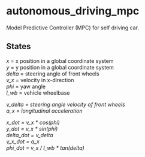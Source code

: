 # autonomous_driving_mpc
Model Predictive Controller (MPC) for self driving car.

## States
*x* = x position in a global coordinate system  
*y* = y position in a global coordinate system  
*delta* = steering angle of front wheels  
*v_x* = velocity in x-direction  
*phi* = yaw angle  
*l_wb* = vehicle wheelbase  

*v_delta* = _steering angle velocity of front wheels_  
*a_x* = _longitudinal acceleration_  


*x_dot = v_x * cos(phi)*  
*y_dot = v_x * sin(phi)*  
*delta_dot = v_delta*  
*v_x_dot = a_x*  
*phi_dot = v_x / l_wb * tan(delta)*  
